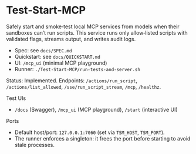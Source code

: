 # Test‑Start‑MCP

Safely start and smoke‑test local MCP services from models when their sandboxes can’t run scripts. This service runs only allow‑listed scripts with validated flags, streams output, and writes audit logs.

- Spec: see `docs/SPEC.md`
- Quickstart: see `docs/QUICKSTART.md`
- UI: `/mcp_ui` (minimal MCP playground)
- Runner: `./Test-Start-MCP/run-tests-and-server.sh`

Status: Implemented. Endpoints: `/actions/run_script`, `/actions/list_allowed`, `/sse/run_script_stream`, `/mcp`, `/healthz`.

Test UIs
- `/docs` (Swagger), `/mcp_ui` (MCP playground), `/start` (interactive UI)

Ports
- Default host/port: `127.0.0.1:7060` (set via `TSM_HOST`, `TSM_PORT`).
- The runner enforces a singleton: it frees the port before starting to avoid stale processes.
